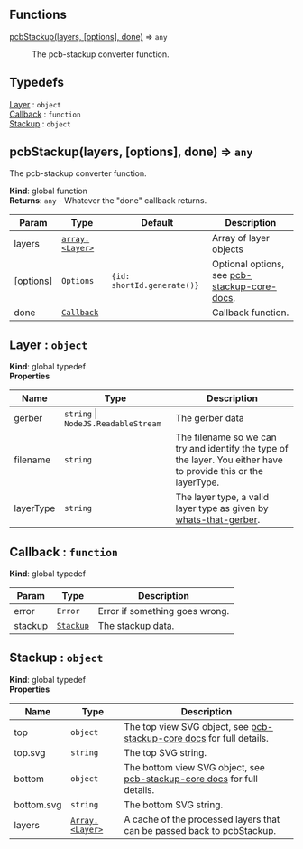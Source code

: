 ## Functions

<dl>
<dt><a href="#pcbStackup">pcbStackup(layers, [options], done)</a> ⇒ <code>any</code></dt>
<dd><p>The pcb-stackup converter function.</p>
</dd>
</dl>

## Typedefs

<dl>
<dt><a href="#Layer">Layer</a> : <code>object</code></dt>
<dd></dd>
<dt><a href="#Callback">Callback</a> : <code>function</code></dt>
<dd></dd>
<dt><a href="#Stackup">Stackup</a> : <code>object</code></dt>
<dd></dd>
</dl>

<a name="pcbStackup"></a>

## pcbStackup(layers, [options], done) ⇒ <code>any</code>
The pcb-stackup converter function.

**Kind**: global function  
**Returns**: <code>any</code> - Whatever the "done" callback returns.  

| Param | Type | Default | Description |
| --- | --- | --- | --- |
| layers | <code>[array.&lt;Layer&gt;](#Layer)</code> |  | Array of layer objects |
| [options] | <code>Options</code> | <code>{id: shortId.generate()}</code> | Optional options, see [pcb-stackup-core-docs](https://github.com/tracespace/pcb-stackup-core/blob/master/README.md#options). |
| done | <code>[Callback](#Callback)</code> |  | Callback function. |

<a name="Layer"></a>

## Layer : <code>object</code>
**Kind**: global typedef  
**Properties**

| Name | Type | Description |
| --- | --- | --- |
| gerber | <code>string</code> &#124; <code>NodeJS.ReadableStream</code> | The gerber data |
| filename | <code>string</code> | The filename so we can try and identify the type of the layer. You either have to provide this or the layerType. |
| layerType | <code>string</code> | The layer type, a valid layer type as given by [whats-that-gerber](https://github.com/tracespace/whats-that-gerber#layer-types-and-names). |

<a name="Callback"></a>

## Callback : <code>function</code>
**Kind**: global typedef  

| Param | Type | Description |
| --- | --- | --- |
| error | <code>Error</code> | Error if something goes wrong. |
| stackup | <code>[Stackup](#Stackup)</code> | The stackup data. |

<a name="Stackup"></a>

## Stackup : <code>object</code>
**Kind**: global typedef  
**Properties**

| Name | Type | Description |
| --- | --- | --- |
| top | <code>object</code> | The top view SVG object, see [pcb-stackup-core docs](https://github.com/tracespace/pcb-stackup-core/blob/master/README.md#usage) for full details. |
| top.svg | <code>string</code> | The top SVG string. |
| bottom | <code>object</code> | The bottom view SVG object, see [pcb-stackup-core docs](https://github.com/tracespace/pcb-stackup-core/blob/master/README.md#usage) for full details. |
| bottom.svg | <code>string</code> | The bottom SVG string. |
| layers | <code>[Array.&lt;Layer&gt;](#Layer)</code> | A cache of the processed layers that can be passed back to pcbStackup. |

